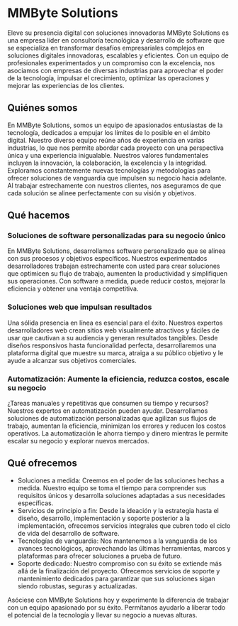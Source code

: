 # MMByte Solutions

Eleve su presencia digital con soluciones innovadoras
MMByte Solutions es una empresa líder en consultoría tecnológica y desarrollo de software que se especializa en transformar desafíos empresariales complejos en soluciones digitales innovadoras, escalables y eficientes. Con un equipo de profesionales experimentados y un compromiso con la excelencia, nos asociamos con empresas de diversas industrias para aprovechar el poder de la tecnología, impulsar el crecimiento, optimizar las operaciones y mejorar las experiencias de los clientes.

## Quiénes somos

En MMByte Solutions, somos un equipo de apasionados entusiastas de la tecnología, dedicados a empujar los límites de lo posible en el ámbito digital. Nuestro diverso equipo reúne años de experiencia en varias industrias, lo que nos permite abordar cada proyecto con una perspectiva única y una experiencia inigualable.
Nuestros valores fundamentales incluyen la innovación, la colaboración, la excelencia y la integridad. Exploramos constantemente nuevas tecnologías y metodologías para ofrecer soluciones de vanguardia que impulsen su negocio hacia adelante. Al trabajar estrechamente con nuestros clientes, nos aseguramos de que cada solución se alinee perfectamente con su visión y objetivos.

## Qué hacemos

### Soluciones de software personalizadas para su negocio único

En MMByte Solutions, desarrollamos software personalizado que se alinea con sus procesos y objetivos específicos. Nuestros experimentados desarrolladores trabajan estrechamente con usted para crear soluciones que optimicen su flujo de trabajo, aumenten la productividad y simplifiquen sus operaciones. Con software a medida, puede reducir costos, mejorar la eficiencia y obtener una ventaja competitiva.

### Soluciones web que impulsan resultados

Una sólida presencia en línea es esencial para el éxito. Nuestros expertos desarrolladores web crean sitios web visualmente atractivos y fáciles de usar que cautivan a su audiencia y generan resultados tangibles. Desde diseños responsivos hasta funcionalidad perfecta, desarrollaremos una plataforma digital que muestre su marca, atraiga a su público objetivo y le ayude a alcanzar sus objetivos comerciales.

### Automatización: Aumente la eficiencia, reduzca costos, escale su negocio

¿Tareas manuales y repetitivas que consumen su tiempo y recursos? Nuestros expertos en automatización pueden ayudar. Desarrollamos soluciones de automatización personalizadas que agilizan sus flujos de trabajo, aumentan la eficiencia, minimizan los errores y reducen los costos operativos. La automatización le ahorra tiempo y dinero mientras le permite escalar su negocio y explorar nuevos mercados.

## Qué ofrecemos

- Soluciones a medida: Creemos en el poder de las soluciones hechas a medida. Nuestro equipo se toma el tiempo para comprender sus requisitos únicos y desarrolla soluciones adaptadas a sus necesidades específicas.
- Servicios de principio a fin: Desde la ideación y la estrategia hasta el diseño, desarrollo, implementación y soporte posterior a la implementación, ofrecemos servicios integrales que cubren todo el ciclo de vida del desarrollo de software.
- Tecnologías de vanguardia: Nos mantenemos a la vanguardia de los avances tecnológicos, aprovechando las últimas herramientas, marcos y plataformas para ofrecer soluciones a prueba de futuro.
- Soporte dedicado: Nuestro compromiso con su éxito se extiende más allá de la finalización del proyecto. Ofrecemos servicios de soporte y mantenimiento dedicados para garantizar que sus soluciones sigan siendo robustas, seguras y actualizadas.

Asóciese con MMByte Solutions hoy y experimente la diferencia de trabajar con un equipo apasionado por su éxito. Permítanos ayudarlo a liberar todo el potencial de la tecnología y llevar su negocio a nuevas alturas.
